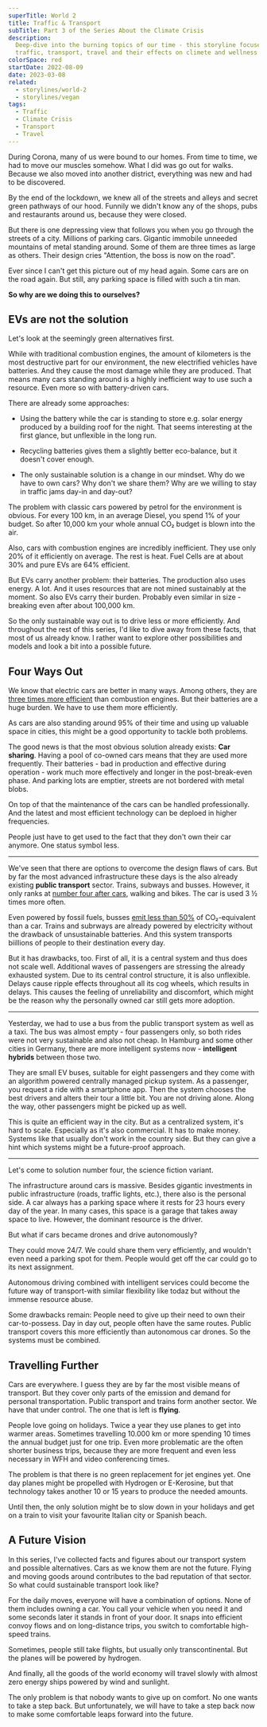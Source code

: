 ```yaml
---
superTitle: World 2
title: Traffic & Transport
subTitle: Part 3 of the Series About the Climate Crisis
description:
  Deep-dive into the burning topics of our time - this storyline focuses on
  traffic, transport, travel and their effects on climete and wellness
colorSpace: red
startDate: 2022-08-09
date: 2023-03-08
related:
  - storylines/world-2
  - storylines/vegan
tags:
  - Traffic
  - Climate Crisis
  - Transport
  - Travel
---
```


During Corona, many of us were bound to our homes. From time to time, we had to
move our muscles somehow. What I did was go out for walks. Because we also moved
into another district, everything was new and had to be discovered.

By the end of the lockdown, we knew all of the streets and alleys and secret
green pathways of our hood. Funnily we didn't know any of the shops, pubs and
restaurants around us, because they were closed.

But there is one depressing view that follows you when you go through the
streets of a city. Millions of parking cars. Gigantic immobile unneeded
mountains of metal standing around. Some of them are three times as large as
others. Their design cries "Attention, the boss is now on the road".

Ever since I can't get this picture out of my head again. Some cars are on the
road again. But still, any parking space is filled with such a tin man.

**So why are we doing this to ourselves?**

## EVs are not the solution

Let's look at the seemingly green alternatives first.

While with traditional combustion engines, the amount of kilometers is the most
destructive part for our environment, the new electrified vehicles have
batteries. And they cause the most damage while they are produced. That means
many cars standing around is a highly inefficient way to use such a resource.
Even more so with battery-driven cars.

There are already some approaches:

- Using the battery while the car is standing to store e.g. solar energy
  produced by a building roof for the night. That seems interesting at the first
  glance, but unflexible in the long run.

- Recycling batteries gives them a slightly better eco-balance, but it doesn't
  cover enough.

- The only sustainable solution is a change in our mindset. Why do we have to
  own cars? Why don't we share them? Why are we willing to stay in traffic jams
  day-in and day-out?

The problem with classic cars powered by petrol for the environment is obvious.
For every 100 km, in an average Diesel, you spend 1% of your budget. So after
10,000 km your whole annual CO₂ budget is blown into the air.

Also, cars with combustion engines are incredibly inefficient. They use only 20%
of it efficiently on average. The rest is heat. Fuel Cells are at about 30% and
pure EVs are 64% efficient.

But EVs carry another problem: their batteries. The production also uses energy.
A lot. And it uses resources that are not mined sustainably at the moment. So
also EVs carry their burden. Probably even similar in size - breaking even after
about 100,000 km.

So the only sustainable way out is to drive less or more efficiently. And
throughout the rest of this series, I'd like to dive away from these facts, that
most of us already know. I rather want to explore other possibilities and models
and look a bit into a possible future.

## Four Ways Out

We know that electric cars are better in many ways. Among others, they are
[three times more efficient](https://www.tuev-nord.de/de/privatkunden/verkehr/auto-motorrad-caravan/elektromobilitaet/wirkungsgrad/)
than combustion engines. But their batteries are a huge burden. We have to use
them more efficiently.

As cars are also standing around 95% of their time and using up valuable space
in cities, this might be a good opportunity to tackle both problems.

The good news is that the most obvious solution already exists: **Car sharing**.
Having a pool of co-owned cars means that they are used more frequently. Their
batteries - bad in production and effective during operation - work much more
effectively and longer in the post-break-even phase. And parking lots are
emptier, streets are not bordered with metal blobs.

On top of that the maintenance of the cars can be handled professionally. And
the latest and most efficient technology can be deploed in higher frequencies.

People just have to get used to the fact that they don't own their car anymore.
One status symbol less.

---

We've seen that there are options to overcome the design flaws of cars. But by
far the most advanced infrastructure these days is the also already existing
**public transport** sector. Trains, subways and busses. However, it only ranks
at
[number four after cars](https://de.statista.com/infografik/9162/nutzung-von-verkehrsmitteln-in-deutschland/),
walking and bikes. The car is used 3 ½ times more often.

Even powered by fossil fuels, busses
[emit less than 50%](https://www.bbc.com/future/article/20200317-climate-change-cut-carbon-emissions-from-your-commute)
of CO₂-equivalent than a car. Trains and subrways are already powered by
electricity without the drawback of unsustainable batteries. And this system
transports biillions of people to their destination every day.

But it has drawbacks, too. First of all, it is a central system and thus does
not scale well. Additional waves of passengers are stressing the already
exhausted system. Due to its central control structure, it is also unflexible.
Delays cause ripple effects throughout all its cog wheels, which results in
delays. This causes the feeling of unreliability and discomfort, which might be
the reason why the personally owned car still gets more adoption.

---

Yesterday, we had to use a bus from the public transport system as well as a
taxi. The bus was almost empty - four passengers only, so both rides were not
very sustainable and also not cheap. In Hamburg and some other cities in
Germany, there are more intelligent systems now - **intelligent hybrids**
between those two.

They are small EV buses, suitable for eight passengers and they come with an
algorithm powered centrally managed pickup system. As a passenger, you request a
ride with a smartphone app. Then the system chooses the best drivers and alters
their tour a little bit. You are not driving alone. Along the way, other
passengers might be picked up as well.

This is quite an efficient way in the city. But as a centralized system, it's
hard to scale. Especially as it's also commercial. It has to make money. Systems
like that usually don't work in the country side. But they can give a hint which
systems might be a future-proof approach.

---

Let's come to solution number four, the science fiction variant.

The infrastructure around cars is massive. Besides gigantic investments in
public infrastructure (roads, traffic lights, etc.), there also is the personal
side. A car always has a parking space where it rests for 23 hours every day of
the year. In many cases, this space is a garage that takes away space to live.
However, the dominant resource is the driver.

But what if cars became drones and drive autonomously?

They could move 24/7. We could share them very efficiently, and wouldn't even
need a parking spot for them. People would get off the car could go to its next
assignment.

Autonomous driving combined with intelligent services could become the future
way of transport-with similar flexibility like todaz but without the immense
resource abuse.

Some drawbacks remain: People need to give up their need to own their
car-to-possess. Day in day out, people often have the same routes. Public
transport covers this more efficiently than autonomous car drones. So the
systems must be combined.

## Travelling Further

Cars are everywhere. I guess they are by far the most visible means of
transport. But they cover only parts of the emission and demand for personal
transportation. Public transport and trains form another sector. We have that
under control. The one that is left is **flying**.

People love going on holidays. Twice a year they use planes to get into warmer
areas. Sometimes travelling 10.000 km or more spending 10 times the annual
budget just for one trip. Even more problematic are the often shorter business
trips, because they are more frequent and even less necessary in WFH and video
conferencing times.

The problem is that there is no green replacement for jet engines yet. One day
planes might be propelled with Hydrogen or E-Kerosine, but that technology takes
another 10 or 15 years to produce the needed amounts.

Until then, the only solution might be to slow down in your holidays and get on
a train to visit your favourite Italian city or Spanish beach.

## A Future Vision

In this series, I've collected facts and figures about our transport system and
possible alternatives. Cars as we know them are not the future. Flying and
moving goods around contributes to the bad reputation of that sector. So what
could sustainable transport look like?

For the daily moves, everyone will have a combination of options. None of them
includes owning a car. You call your vehicle when you need it and some seconds
later it stands in front of your door. It snaps into efficient convoy flows and
on long-distance trips, you switch to comfortable high-speed trains.

Sometimes, people still take flights, but usually only transcontinental. But the
planes will be powered by hydrogen.

And finally, all the goods of the world economy will travel slowly with almost
zero energy ships powered by wind and sunlight.

The only problem is that nobody wants to give up on comfort. No one wants to
take a step back. But unfortunately, we will have to take a step back now to
make some comfortable leaps forward into the future.
